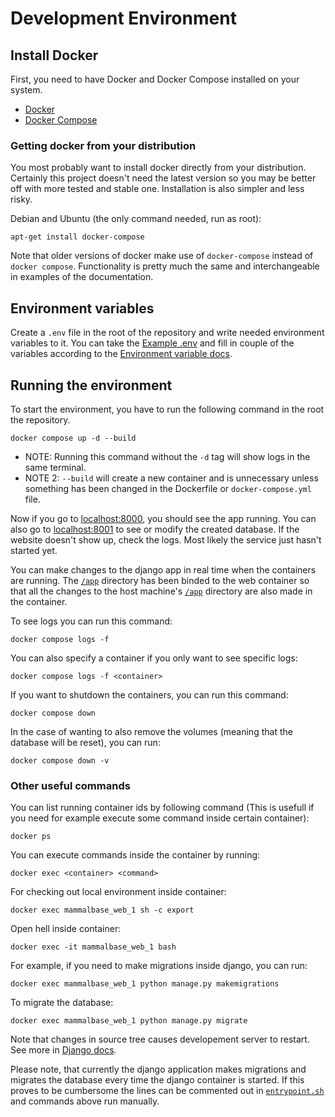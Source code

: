 # Development Environment

## Install Docker

First, you need to have Docker and Docker Compose installed on your system. 

- [Docker](https://docs.docker.com/get-docker/)
- [Docker Compose](https://docs.docker.com/compose/install/)


### Getting docker from your distribution

You most probably want to install docker directly from your distribution.
Certainly this project doesn't need the latest version so you may be better
off with more tested and stable one. Installation is also simpler and less
risky.

Debian and Ubuntu (the only command needed, run as root):
```
apt-get install docker-compose
```

Note that older versions of docker make use of `docker-compose` instead of
`docker compose`. Functionality is pretty much the same and interchangeable
in examples of the documentation.


## Environment variables

Create a `.env` file in the root of the repository and write needed
environment variables to it. You can take the [Example .env](./example.env)
and fill in couple of the variables according to the
[Environment variable docs](./environment_variables.md).


## Running the environment

To start the environment, you have to run the following command in the root
the repository.  
```
docker compose up -d --build
```
- NOTE: Running this command without the `-d` tag will show logs in the same
  terminal.
- NOTE 2: `--build` will create a new container and is unnecessary unless
  something has been changed in the Dockerfile or `docker-compose.yml` file.

Now if you go to [localhost:8000](localhost:8000), you should see the app
running. You can also go to [localhost:8001](localhost:8001) to see or modify
the created database. If the website doesn't show up, check the logs. Most
likely the service just hasn't started yet. 

You can make changes to the django app in real time when the containers are
running. The [`/app`](./../app) directory has been binded to the web container
so that all the changes to the host machine's [`/app`](./../app) directory are
also made in the container. 

To see logs you can run this command:
```
docker compose logs -f
```

You can also specify a container if you only want to see specific logs:
```
docker compose logs -f <container> 
```
If you want to shutdown the containers, you can run this command:
```
docker compose down
```
In the case of wanting to also remove the volumes (meaning that the database
will be reset), you can run:
```
docker compose down -v
```

### Other useful commands

You can list running container ids by following command (This is usefull if
you need for example execute some command inside certain container):
```
docker ps
```

You can execute commands inside the container by running:
```
docker exec <container> <command>
```
For checking out local environment inside container:
```
docker exec mammalbase_web_1 sh -c export
``` 

Open hell inside container:
```
docker exec -it mammalbase_web_1 bash
```

For example, if you need to make migrations inside django, you can run:
```
docker exec mammalbase_web_1 python manage.py makemigrations
```

To migrate the database:
```
docker exec mammalbase_web_1 python manage.py migrate
```

Note that changes in source tree causes developement server to restart.
See more in [Django docs](https://docs.djangoproject.com/en/3.2/).

Please note, that currently the django application makes migrations and
migrates the database every time the django container is started. If this
proves to be cumbersome the lines can be commented out in
[`entrypoint.sh`](./../app/scripts/entrypoint.sh) and commands above run
manually.
